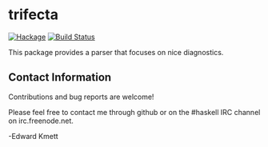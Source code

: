 trifecta
========

[![Hackage](https://img.shields.io/hackage/v/trifecta.svg)](https://hackage.haskell.org/package/trifecta) [![Build Status](https://github.com/ekmett/trifecta/workflows/Haskell-CI/badge.svg)](https://github.com/ekmett/trifecta/actions?query=workflow%3AHaskell-CI)

This package provides a parser that focuses on nice diagnostics.

Contact Information
-------------------

Contributions and bug reports are welcome!

Please feel free to contact me through github or on the #haskell IRC channel on irc.freenode.net.

-Edward Kmett
